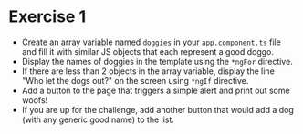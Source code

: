 # Exercise 1

* Create an array variable named `doggies` in your `app.component.ts` file and fill it with similar JS objects that each represent a good doggo.
* Display the names of doggies in the template using the `*ngFor` directive.
* If there are less than 2 objects in the array variable, display the line "Who let the dogs out?"
on the screen using `*ngIf` directive.
* Add a button to the page that triggers a simple alert and print out some woofs!
* If you are up for the challenge, add another button that would add a dog (with any generic
good name) to the list.
